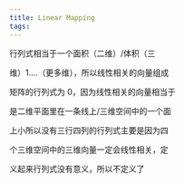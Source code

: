 ```yaml
---
title: Linear Mapping
tags:
---
```




行列式相当于一个面积（二维）/体积（三

维）1.…（更多维），所以线性相关的向量组成

矩阵的行列式为 0，因为线性相关的向量相当于

是二维平面里在一条线上/三维空间中的一个面

上小所以没有三行四列的行列式主要是因为四

个三维空间中的三维向量一定会线性相关，定

义起来行列式没有意义，所以不定义了
